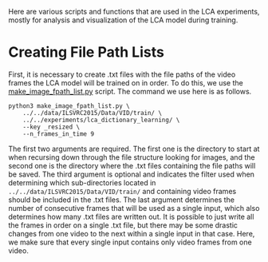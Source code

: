 Here are various scripts and functions that are used in the LCA experiments, mostly for 
analysis and visualization of the LCA model during training. 

# Creating File Path Lists
First, it is necessary to create .txt files with the file paths of the video frames the LCA model will be 
trained on in order. To do this, we use the 
[make_image_fpath_list.py](https://github.com/MichaelTeti/NEMO/blob/main/scripts/lca_scripts/make_image_fpath_list.py) 
script. The command we use here is as follows.
```
python3 make_image_fpath_list.py \
    ../../data/ILSVRC2015/Data/VID/train/ \
    ../../experiments/lca_dictionary_learning/ \
    --key _resized \
    --n_frames_in_time 9
```
The first two arguments are required. The first one is the directory to start at when recursing down through the file
structure looking for images, and the second one is the directory where the .txt files containing the file paths 
will be saved. The third argument is optional and indicates the filter used when determining which sub-directories 
located in ```../../data/ILSVRC2015/Data/VID/train/``` and containing video frames should be included in the .txt files. 
The last argument determines the number of consecutive frames that will be used as a single input, which also determines 
how many .txt files are written out. It is possible to just write all the frames in order on a single .txt file, but there
may be some drastic changes from one video to the next within a single input in that case. Here, we make sure that every
single input contains only video frames from one video. 
